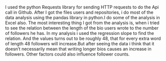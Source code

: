 I used the python Requests library  for sending HTTP requests to do the Api call in Github. After I got the files users and repositories, i do most of the data analysis using the pandas library in python.I do some of the analysis in Excel also.
The most interesting thing I got from the analysis is, when i tried to see the relation between the length of the bio users wrote to the number of followers he has. In my analysis i used the regression slope to find the relation.
And the values turns out to be roughly 48, that for every extra word of length 48 followers will increase.But after seeing the data i think that it doesn’t necessarily mean that writing longer bios causes an increase in followers. Other factors  could also influence follower counts.
